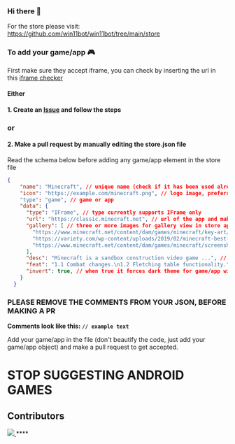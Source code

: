### Hi there 👋


For the store please visit: https://github.com/win11bot/win11bot/tree/main/store

### To add your game/app 🎮

First make sure they accept iframe, you can check by inserting the url in this [iframe checker](https://www.tinywebgallery.com/blog/advanced-iframe/free-iframe-checker)

#### Either

#### 1. Create an [Issue](https://github.com/win11bot/win11bot/issues/new/choose) and follow the steps

### or

#### 2. Make a pull request by manually editing the store.json file

Read the schema below before adding any game/app element in the store file
```json
{
    "name": "Minecraft", // unique name (check if it has been used already in the file)
    "icon": "https://example.com/minecraft.png", // logo image, preferrably 1:1 and less than 128px of width
    "type": "game", // game or app
    "data": {
      "type": "IFrame", // type currently supports IFrame only
      "url": "https://classic.minecraft.net", // url of the app and make sure they accept Iframe
      "gallery": [ // three or more images for gallery view in store app
        "https://www.minecraft.net/content/dam/games/minecraft/key-art/CavesandCliffsPt1-dotNET-HomepagePromo-600x360.png",
        "https://variety.com/wp-content/uploads/2019/02/minecraft-best-year-yet.png?w=600",
        "https://www.minecraft.net/content/dam/games/minecraft/screenshots/RayTracing-MineCraft-PMP-Always-Something-New.jpg"
      ],
      "desc": "Minecraft is a sandbox construction video game ...", // description for store app
      "feat": "1.1 Combat changes.\n1.2 Fletching table functionality.", // features for store app
      "invert": true, // when true it forces dark theme for game/app window, default is false.
    }
  }
```
### PLEASE REMOVE THE COMMENTS FROM YOUR JSON, BEFORE MAKING A PR
**Comments look like this: `// example text`**

Add your game/app in the file (don't beautify the code, just add your game/app object) and make a pull request to get accepted.

# STOP SUGGESTING ANDROID GAMES

## Contributors
<a href="https://github.com/win11bot/win11bot/graphs/contributors">
  <img src="https://contrib.rocks/image?repo=win11bot/win11bot" />
</a>****
